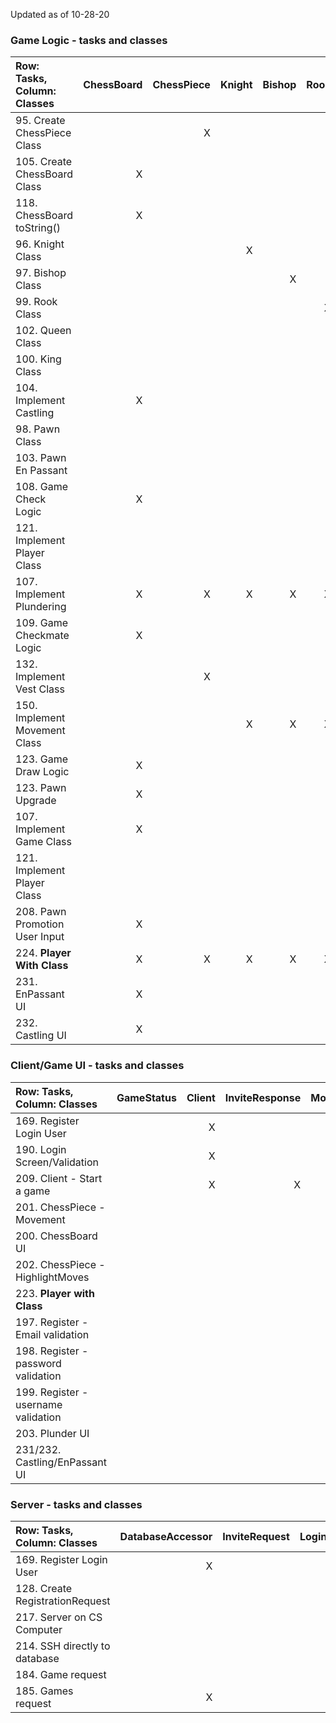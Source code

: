 Updated as of 10-28-20

### Game Logic - tasks and classes

| **Row: Tasks, Column: Classes** | ChessBoard | ChessPiece | Knight | Bishop | Rook | Queen | King | Pawn | Game | Player | Vest | Move | Piece Movement | Move History |
| :------------------------------ | ---------: | ---------: | -----: | -----: | ---: | ----: | ---: | ---: | ---: | -----: | ---: | ---: | -------------: | -----------: |
| 95. Create ChessPiece Class     |            |          X |        |        |      |       |      |      |      |        |      |      |                |              |
| 105. Create ChessBoard Class    |         X  |            |        |        |      |       |      |      |      |        |      |      |                |              |   
| 118. ChessBoard toString()      |         X  |            |        |        |      |       |      |      |      |        |      |      |                |              |
| 96. Knight Class                |            |            |     X  |        |      |       |      |      |      |        |      |      |              X |              |
| 97. Bishop Class                |            |            |        |      X |      |       |      |      |      |        |      |      |              X |              |
| 99. Rook Class                  |            |            |        |        |    X |       |      |      |      |        |      |      |              X |              |   
| 102. Queen Class                |            |            |        |        |      |     X |      |      |      |        |      |      |              X |              |   
| 100. King Class                 |            |            |        |        |      |       |    X |      |      |        |      |      |              X |              |   
| 104. Implement Castling         |          X |            |        |        |      |       |    X |      |      |        |      |      |              X |            X |   
| 98. Pawn Class                  |            |            |        |        |      |       |      |    X |      |        |      |      |              X |              |   
| 103. Pawn En Passant            |            |            |        |        |      |       |      |    X |      |        |      |      |              X |            X |   
| 108. Game Check Logic           |          X |            |        |        |      |       |    X |      |      |      X |      |      |                |            X |   
| 121. Implement Player Class     |            |            |        |        |      |       |      |      |      |      X |      |      |                |              |   
| 107. Implement Plundering       |          X |          X |      X |      X |    X |     X |    X |    X |      |        |    X |    X |                |              |     
| 109. Game Checkmate Logic       |          X |            |        |        |      |       |      |      |    X |      X |      |      |                |            X |   
| 132. Implement Vest Class       |            |          X |        |        |      |       |      |      |      |        |    X |      |                |              |
| 150. Implement Movement Class   |            |            |      X |      X |    X |     X |    X |    X |      |        |      |    X |              X |              |   
| 123. Game Draw Logic            |          X |            |        |        |      |       |      |      |      |        |      |      |                |            X |   
| 123. Pawn Upgrade               |          X |            |        |        |      |       |      |    X |      |        |      |      |                |              |   
| 107. Implement Game Class       |          X |            |        |        |      |       |      |      |    X |        |      |      |                |              |   
| 121. Implement Player Class     |            |            |        |        |      |       |      |      |    X |      X |      |      |                |              |
| 208. Pawn Promotion User Input  |          X |            |        |        |      |       |      |      |      |        |      |      |                |              |
| 224. **Player With Class**      |          X |          X |      X |      X |    X |     X |    X |    X |    X |      X |      |      |              X |            X |
| 231. EnPassant UI               |          X |            |        |        |      |       |      |    X |    X |        |      |      |              X |              |
| 232. Castling UI                |          X |            |        |        |      |       |    X |      |    X |        |      |      |                |              |

  
 ### Client/Game UI - tasks and classes
 

| **Row: Tasks, Column: Classes** | GameStatus | Client | InviteResponse | MoveResponse | RegistrationResponse | MatchHistory | Game | Player | User | LoginUI | LoginResponse | StartUI | ChessBoardUI | GameResponse | GamesResponse | RegisterUI |
| :------------------------------ | ---------: | -----: | -------------: | -----------: | -------------------: | -----------: | ---: | -----: | ---: | -------:| ------------: | -------:| -----------: | ------------:| ------------: | -------------: |
| 169. Register Login User        |            |      X |                |              |                      |              |      |        |    X |         |             X |         |              |              |               |                |
| 190. Login Screen/Validation    |            |      X |                |              |                      |              |      |        |      |       X |             X |         |              |              |               |                |
| 209. Client - Start a game      |            |      X |              X |              |                      |              |    X |      X |    X |       X |             X |       X |            X |            X |               |                |
| 201. ChessPiece - Movement      |            |        |                |              |                      |              |    X |        |      |         |               |         |            X |              |               |                |
| 200. ChessBoard UI              |            |        |                |              |                      |              |    X |        |      |         |               |         |              |            X |               |                |
| 202. ChessPiece - HighlightMoves|            |        |                |              |                      |              |      |        |      |         |               |         |              |            X |               |                |
| 223. **Player with Class**      |            |        |                |              |                      |              |    X |      X |      |         |               |         |            X |            X |               |                |
| 197. Register - Email validation|            |        |                |              |        X              |              |      |        |      |         |               |         |              |             |               |          X      |
| 198. Register - password validation|            |        |                |              |        X              |              |      |        |      |         |               |         |              |             |               |       X         |
| 199. Register - username validation|            |        |                |              |        X              |              |      |        |      |         |               |         |              |             |               |     X           |
| 203. Plunder UI               |            |        |                |              |                      |              |     X |        |      |         |               |         |  X            |            |               |
| 231/232. Castling/EnPassant UI  |            |        |                |              |                      |              |    X |        |      |         |               |         |            X |              |               |




 ### Server - tasks and classes
 
 | **Row: Tasks, Column: Classes** | DatabaseAccessor | InviteRequest | LoginRequest | MoveRequest | RegistrationRequest | Server | ServerWorker | RemoteSSHConnector | GameRequest | GamesRequest |
 | :------------------------------ | ---------------: | ------------: | -----------: | ----------: | ------------------: | -----: | -----------: | -----------------: | ----------: | -----------: |
 | 169. Register Login User        |                X |               |            X |             |                   X |        |            X |                  X |             |              |
 | 128. Create RegistrationRequest |                  |               |              |             |                   X |        |              |                    |             |              |
 | 217. Server on CS Computer      |                  |               |              |             |                     |        |              |                  X |             |              |
 | 214. SSH directly to database   |                  |               |              |             |                     |        |              |                  X |             |              |
 | 184. Game request               |                  |               |              |             |                     |        |            X |                    |           X |              |
 | 185. Games request              |                X |               |              |             |                     |      X |            X |                  X |             |            X |
